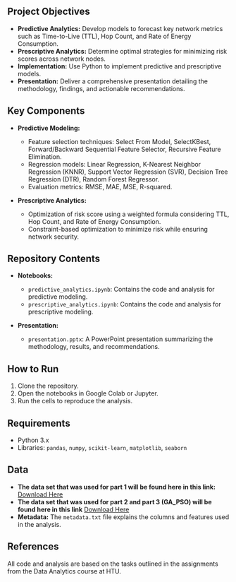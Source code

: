 

## Project Objectives
- **Predictive Analytics:** Develop models to forecast key network metrics such as Time-to-Live (TTL), Hop Count, and Rate of Energy Consumption.
- **Prescriptive Analytics:** Determine optimal strategies for minimizing risk scores across network nodes.
- **Implementation:** Use Python to implement predictive and prescriptive models.
- **Presentation:** Deliver a comprehensive presentation detailing the methodology, findings, and actionable recommendations.

## Key Components
- **Predictive Modeling:**
  - Feature selection techniques: Select From Model, SelectKBest, Forward/Backward Sequential Feature Selector, Recursive Feature Elimination.
  - Regression models: Linear Regression, K-Nearest Neighbor Regression (KNNR), Support Vector Regression (SVR), Decision Tree Regression (DTR), Random Forest Regressor.
  - Evaluation metrics: RMSE, MAE, MSE, R-squared.
  
- **Prescriptive Analytics:**
  - Optimization of risk score using a weighted formula considering TTL, Hop Count, and Rate of Energy Consumption.
  - Constraint-based optimization to minimize risk while ensuring network security.

## Repository Contents
- **Notebooks:**
  - `predictive_analytics.ipynb`: Contains the code and analysis for predictive modeling.
  - `prescriptive_analytics.ipynb`: Contains the code and analysis for prescriptive modeling.
  
- **Presentation:**
  - `presentation.pptx`: A PowerPoint presentation summarizing the methodology, results, and recommendations.

## How to Run
1. Clone the repository.
2. Open the notebooks in Google Colab or Jupyter.
3. Run the cells to reproduce the analysis.

## Requirements
- Python 3.x
- Libraries: `pandas`, `numpy`, `scikit-learn`, `matplotlib`, `seaborn`
  
## Data
- **The data set that was used for part 1 will be found here in this link:** [Download Here](https://drive.google.com/file/d/1uk8_KFIKkYKsR2ZoH4nbn1heX2OqDQUf/view?usp=sharing)
- **The data set that was used for part 2 and part 3 (GA_PSO) will be found here in this link** [Download Here](https://drive.google.com/file/d/1PRI2NuJPBIk_P79ROy6C15OytN7F4PjD/view?usp=sharing)
- **Metadata:** The `metadata.txt` file explains the columns and features used in the analysis.
  
## References
All code and analysis are based on the tasks outlined in the assignments from the Data Analytics course at HTU.
 
